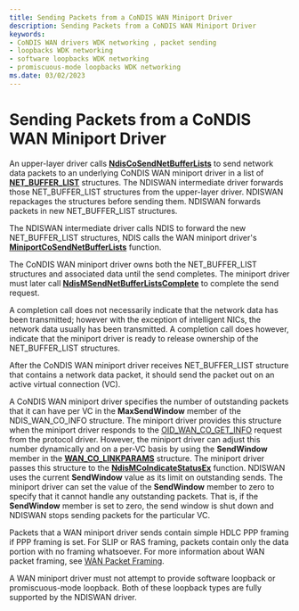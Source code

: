 ```yaml
---
title: Sending Packets from a CoNDIS WAN Miniport Driver
description: Sending Packets from a CoNDIS WAN Miniport Driver
keywords:
- CoNDIS WAN drivers WDK networking , packet sending
- loopbacks WDK networking
- software loopbacks WDK networking
- promiscuous-mode loopbacks WDK networking
ms.date: 03/02/2023
---
```


# Sending Packets from a CoNDIS WAN Miniport Driver





An upper-layer driver calls [**NdisCoSendNetBufferLists**](/windows-hardware/drivers/ddi/ndis/nf-ndis-ndiscosendnetbufferlists) to send network data packets to an underlying CoNDIS WAN miniport driver in a list of [**NET\_BUFFER\_LIST**](/windows-hardware/drivers/ddi/nbl/ns-nbl-net_buffer_list) structures. The NDISWAN intermediate driver forwards those NET\_BUFFER\_LIST structures from the upper-layer driver. NDISWAN repackages the structures before sending them. NDISWAN forwards packets in new NET\_BUFFER\_LIST structures.

The NDISWAN intermediate driver calls NDIS to forward the new NET\_BUFFER\_LIST structures, NDIS calls the WAN miniport driver's [**MiniportCoSendNetBufferLists**](/windows-hardware/drivers/ddi/ndis/nc-ndis-miniport_co_send_net_buffer_lists) function.

The CoNDIS WAN miniport driver owns both the NET\_BUFFER\_LIST structures and associated data until the send completes. The miniport driver must later call [**NdisMSendNetBufferListsComplete**](/windows-hardware/drivers/ddi/ndis/nf-ndis-ndismsendnetbufferlistscomplete) to complete the send request.

A completion call does not necessarily indicate that the network data has been transmitted; however with the exception of intelligent NICs, the network data usually has been transmitted. A completion call does however, indicate that the miniport driver is ready to release ownership of the NET\_BUFFER\_LIST structures.

After the CoNDIS WAN miniport driver receives NET\_BUFFER\_LIST structure that contains a network data packet, it should send the packet out on an active virtual connection (VC).

A CoNDIS WAN miniport driver specifies the number of outstanding packets that it can have per VC in the **MaxSendWindow** member of the NDIS\_WAN\_CO\_INFO structure. The miniport driver provides this structure when the miniport driver responds to the [OID\_WAN\_CO\_GET\_INFO](./oid-wan-co-get-info.md) request from the protocol driver. However, the miniport driver can adjust this number dynamically and on a per-VC basis by using the **SendWindow** member in the [**WAN\_CO\_LINKPARAMS**](/previous-versions/windows/hardware/network/ff565819(v=vs.85)) structure. The miniport driver passes this structure to the [**NdisMCoIndicateStatusEx**](/windows-hardware/drivers/ddi/ndis/nf-ndis-ndismcoindicatestatusex) function. NDISWAN uses the current **SendWindow** value as its limit on outstanding sends. The miniport driver can set the value of the **SendWindow** member to zero to specify that it cannot handle any outstanding packets. That is, if the **SendWindow** member is set to zero, the send window is shut down and NDISWAN stops sending packets for the particular VC.

Packets that a WAN miniport driver sends contain simple HDLC PPP framing if PPP framing is set. For SLIP or RAS framing, packets contain only the data portion with no framing whatsoever. For more information about WAN packet framing, see [WAN Packet Framing](wan-packet-framing.md).

A WAN miniport driver must not attempt to provide software loopback or promiscuous-mode loopback. Both of these loopback types are fully supported by the NDISWAN driver.

 

